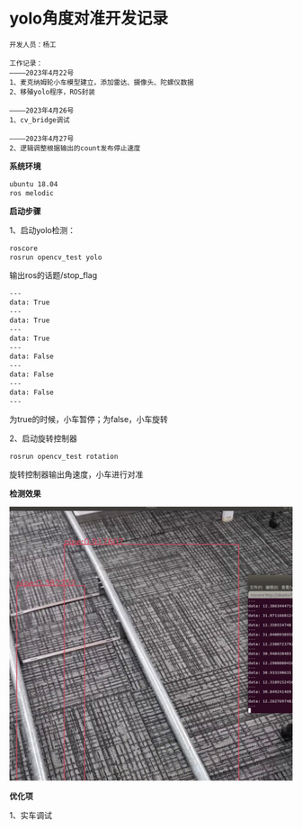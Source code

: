 # yolo角度对准开发记录
```
开发人员：杨工

工作记录：
————2023年4月22号
1、麦克纳姆轮小车模型建立，添加雷达、摄像头、陀螺仪数据
2、移殖yolo程序，ROS封装

————2023年4月26号
1、cv_bridge调试

————2023年4月27号
2、逻辑调整根据输出的count发布停止速度
```

**系统环境**

```
ubuntu 18.04
ros melodic
```

**启动步骤**

1、启动yolo检测：
```
roscore
rosrun opencv_test yolo
```

输出ros的话题/stop_flag
```
---
data: True
---
data: True
---
data: True
---
data: False
---
data: False
---
data: False
---
```
为true的时候，小车暂停；为false，小车旋转

2、启动旋转控制器
```
rosrun opencv_test rotation
```
旋转控制器输出角速度，小车进行对准

**检测效果**

![Image text](https://github.com/haicheng12/yolo_rotation/blob/main/img/yolo.png)

**优化项**

1、实车调试







